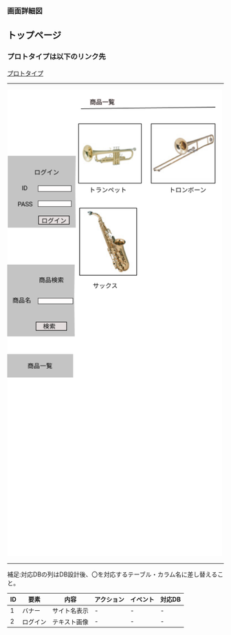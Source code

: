 ### 画面詳細図
## トップページ
### プロトタイプは以下のリンク先
[プロトタイプ](https://www.figma.com/file/2G5Z0bVzOBsh0fxuAMleI2/Untitled?node-id=0%3A1)
*****
<img src="../img/toppage.png" width="500">

*****
補足:対応DBの列はDB設計後、〇を対応するテーブル・カラム名に差し替えること。

| ID | 要素 | 内容 | アクション | イベント | 対応DB |
|----|------|------|-----------|-----------|--------|
|1   |バナー|サイト名表示|-    |-          |-        |
|2   |ログイン|テキスト画像|-   |-         |-        |
